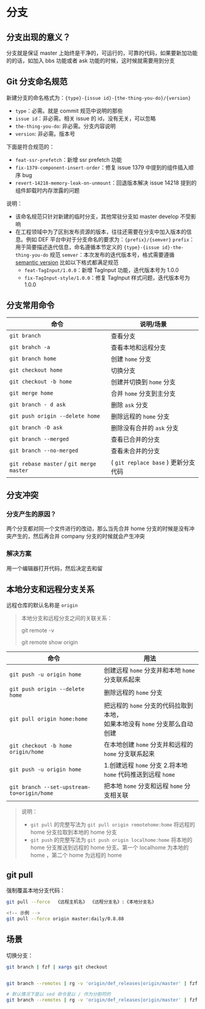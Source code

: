 # 分支

## 分支出现的意义？

分支就是保证 master 上始终是干净的，可运行的，可靠的代码，如果要新加功能的的话，如加入 bbs 功能或者 ask 功能的时候，这时候就需要用到分支

## Git 分支命名规范

新建分支的命名格式为：`{type}-{issue id}-{the-thing-you-do}/{version}`

- `type`：必需。就是 commit 规范中说明的那些
- `issue id`：非必需。相关 issue 的 id，没有无关，可以忽略
- `the-thing-you-do`: 非必需。分支内容说明
- `version`: 非必需。版本号

下面是符合规范的：

- `feat-ssr-prefetch`：新增 ssr prefetch 功能
- `fix-1379-component-insert-order`：修复 issue 1379 中提到的组件插入顺序 bug
- `revert-14218-memory-leak-on-unmount`：回退版本解决 issue 14218 提到的组件卸载时内存泄露的问题

说明：

- 该命名规范只针对新建的临时分支，其他常驻分支如 master develop 不受影响
- 在工程领域中为了区别发布资源的版本，往往还需要在分支中加入版本的信息。例如 DEF 平台中对于分支命名的要求为：`{prefix}/{semver}`
  `prefix`：用于简要描述迭代信息，命名遵循本节定义的 `{type}-{issue id}-the-thing-you-do` 规范
  `semver`：本次发布的迭代版本号，格式需要遵循 [semantic version](https://semver.org/lang/zh-CN/?spm=a2o8t.11089562.0.0.ea766654D5ovLk)
  比如以下格式都满足规范
  - `feat-TagInput/1.0.0`：新增 TagInput 功能，迭代版本号为 1.0.0
  - `fix-TagInput-style/1.0.0`：修复 TagInput 样式问题，迭代版本号为 1.0.0

## 分支常用命令

| 命令                                     | 说明/场景                           |
| ---------------------------------------- | ----------------------------------- |
| `git branch`                             | 查看分支                            |
| `git brahch -a`                          | 查看本地和远程分支                  |
| `git branch home`                        | 创建 `home` 分支                    |
| `git checkout home`                      | 切换分支                            |
| `git checkout -b home`                   | 创建并切换到 `home` 分支            |
| `git merge home`                         | 合并 `home` 分支到主分支            |
| `git branch - d ask`                     | 删除 `ask` 分支                     |
| `git push origin --delete home`          | 删除远程的 `home` 分支              |
| `git branch -D ask`                      | 删除没有合并的 `ask` 分支           |
| `git branch --merged`                    | 查看已合并的分支                    |
| `git branch --no-merged`                 | 查看未合并的分支                    |
| `git rebase master` / `git merge master` | ( `git replace base` ) 更新分支代码 |

## 分支冲突

### 分支产生的原因？

两个分支都对同一个文件进行的改动，那么当先合并 home 分支的时候是没有冲突产生的，然后再合并 company 分支的时候就会产生冲突

### 解决方案

用一个编辑器打开代码，然后决定去和留

## 本地分支和远程分支关系

远程仓库的默认名称是 `origin`

> 本地分支和远程分支之间的关联关系：
>
> git remote -v
>
> git remote show origin

| 命令                                       | 用法                                                                             |
| ------------------------------------------ | -------------------------------------------------------------------------------- |
| `git push -u origin home`                  | 创建远程 `home` 分支并和本地 `home` 分支联系起来                                 |
| `git push origin --delete home`            | 删除远程的 `home` 分支                                                           |
| `git pull origin home:home`                | 把远程的 `home` 分支的代码拉取到本地，<br />如果本地没有 `home` 分支那么自动创建 |
| `git checkout -b home origin/home`         | 在本地创建 `home` 分支并和远程的 `home` 分支联系起来                             |
| `git push -u origin home`                  | 1.创建远程 `home` 分支 2.将本地 `home` 代码推送到远程 `home`                     |
| `git branch --set-upstream-to=origin/home` | 把本地 `home` 分支和远程 `home` 分支相关联                                       |

> 说明：
>
> - `git pull` 的完整写法为 `git pull origin remotehome:home` 将远程的 home 分支拉取到本地的 home 分支
> - `git push` 的完整写法为 `git push origin localhome:home` 将本地的 home 分支推送到远程的 home 分支。第一个 localhome 为本地的 home ，第二个 home 为远程的 home

## git pull

强制覆盖本地分支代码：

```bash
git pull --force  《远程主机名》 《远程分支名》:《本地分支名》

<!-- 示例 -->
git pull --force origin master:daily/0.8.88
```

## 场景

切换分支：

```bash
git branch | fzf | xargs git checkout


git branch --remotes | rg -v 'origin/def_releases|origin/master' | fzf | sed 's|^ *origin/||' | xargs git checkout

# 默认情况下是以 sed 命令是以 / 作为分割符的
git branch --remotes | rg -v 'origin/def_releases|origin/master' | fzf | sed 's/^ *origin\///' | xargs git checkout
```
